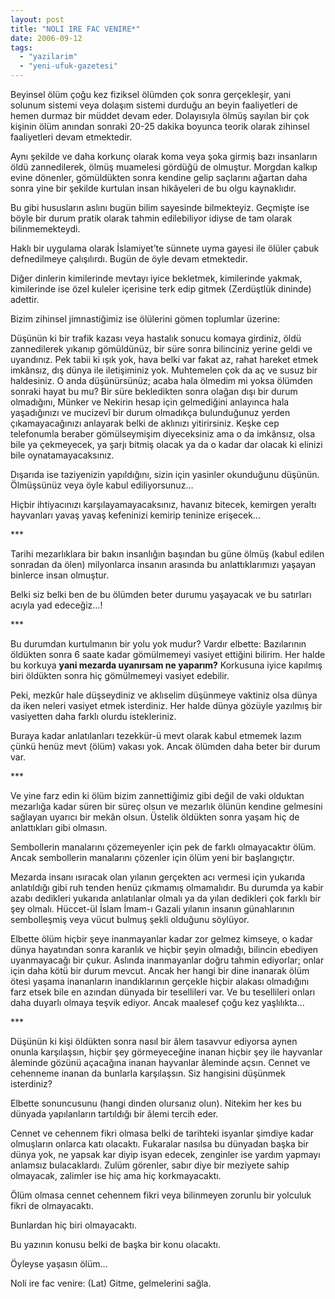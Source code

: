 ```yaml
---
layout: post
title: "NOLI IRE FAC VENIRE*"
date: 2006-09-12
tags: 
  - "yazilarim"
  - "yeni-ufuk-gazetesi"
---
```


Beyinsel ölüm çoğu kez fiziksel ölümden çok sonra gerçekleşir, yani solunum sistemi veya dolaşım sistemi durduğu an beyin faaliyetleri de hemen durmaz bir müddet devam eder. Dolayısıyla ölmüş sayılan bir çok kişinin ölüm anından sonraki 20-25 dakika boyunca teorik olarak zihinsel faaliyetleri devam etmektedir.

Aynı şekilde ve daha korkunç olarak koma veya şoka girmiş bazı insanların öldü zannedilerek, ölmüş muamelesi gördüğü de olmuştur. Morgdan kalkıp evine dönenler, gömüldükten sonra kendine gelip saçlarını ağartan daha sonra yine bir şekilde kurtulan insan hikâyeleri de bu olgu kaynaklıdır.

Bu gibi hususların aslını bugün bilim sayesinde bilmekteyiz. Geçmişte ise böyle bir durum pratik olarak tahmin edilebiliyor idiyse de tam olarak bilinmemekteydi.

Haklı bir uygulama olarak İslamiyet’te sünnete uyma gayesi ile ölüler çabuk defnedilmeye çalışılırdı. Bugün de öyle devam etmektedir.

Diğer dinlerin kimilerinde mevtayı iyice bekletmek, kimilerinde yakmak, kimilerinde ise özel kuleler içerisine terk edip gitmek (Zerdüştlük dininde) adettir.

Bizim zihinsel jimnastiğimiz ise ölülerini gömen toplumlar üzerine:

Düşünün ki bir trafik kazası veya hastalık sonucu komaya girdiniz, öldü zannedilerek yıkanıp gömüldünüz, bir süre sonra bilinciniz yerine geldi ve uyandınız. Pek tabii ki ışık yok, hava belki var fakat az, rahat hareket etmek imkânsız, dış dünya ile iletişiminiz yok. Muhtemelen çok da aç ve susuz bir haldesiniz. O anda düşünürsünüz; acaba hala ölmedim mi yoksa ölümden sonraki hayat bu mu? Bir süre bekledikten sonra olağan dışı bir durum olmadığını, Münker ve Nekirin hesap için gelmediğini anlayınca hala yaşadığınızı ve mucizevî bir durum olmadıkça bulunduğunuz yerden çıkamayacağınızı anlayarak belki de aklınızı yitirirsiniz. Keşke cep telefonumla beraber gömülseymişim diyeceksiniz ama o da imkânsız, olsa bile ya çekmeyecek, ya şarjı bitmiş olacak ya da o kadar dar olacak ki elinizi bile oynatamayacaksınız.

Dışarıda ise taziyenizin yapıldığını, sizin için yasinler okunduğunu düşünün. Ölmüşsünüz veya öyle kabul ediliyorsunuz…

Hiçbir ihtiyacınızı karşılayamayacaksınız, havanız bitecek, kemirgen yeraltı hayvanları yavaş yavaş kefeninizi kemirip teninize erişecek…

\*\*\*

Tarihi mezarlıklara bir bakın insanlığın başından bu güne ölmüş (kabul edilen sonradan da ölen) milyonlarca insanın arasında bu anlattıklarımızı yaşayan binlerce insan olmuştur.

Belki siz belki ben de bu ölümden beter durumu yaşayacak ve bu satırları acıyla yad edeceğiz…!

\*\*\*

Bu durumdan kurtulmanın bir yolu yok mudur? Vardır elbette: Bazılarının öldükten sonra 6 saate kadar gömülmemeyi vasiyet ettiğini bilirim. Her halde bu korkuya **yani mezarda uyanırsam ne yaparım?** Korkusuna iyice kapılmış biri öldükten sonra hiç gömülmemeyi vasiyet edebilir.

Peki, mezkûr hale düşseydiniz ve aklıselim düşünmeye vaktiniz olsa dünya da iken neleri vasiyet etmek isterdiniz. Her halde dünya gözüyle yazılmış bir vasiyetten daha farklı olurdu istekleriniz.

Buraya kadar anlatılanları tezekkür-ü mevt olarak kabul etmemek lazım çünkü henüz mevt (ölüm) vakası yok. Ancak ölümden daha beter bir durum var.

\*\*\*

Ve yine farz edin ki ölüm bizim zannettiğimiz gibi değil de vaki olduktan mezarlığa kadar süren bir süreç olsun ve mezarlık ölünün kendine gelmesini sağlayan uyarıcı bir mekân olsun. Üstelik öldükten sonra yaşam hiç de anlattıkları gibi olmasın.

Sembollerin manalarını çözemeyenler için pek de farklı olmayacaktır ölüm. Ancak sembollerin manalarını çözenler için ölüm yeni bir başlangıçtır.

Mezarda insanı ısıracak olan yılanın gerçekten acı vermesi için yukarıda anlatıldığı gibi ruh tenden henüz çıkmamış olmamalıdır. Bu durumda ya kabir azabı dedikleri yukarıda anlatılanlar olmalı ya da yılan dedikleri çok farklı bir şey olmalı. Hüccet-ül İslam İmam-ı Gazali yılanın insanın günahlarının sembolleşmiş veya vücut bulmuş şekli olduğunu söylüyor.

Elbette ölüm hiçbir şeye inanmayanlar kadar zor gelmez kimseye, o kadar dünya hayatından sonra karanlık ve hiçbir şeyin olmadığı, bilincin ebediyen uyanmayacağı bir çukur. Aslında inanmayanlar doğru tahmin ediyorlar; onlar için daha kötü bir durum mevcut. Ancak her hangi bir dine inanarak ölüm ötesi yaşama inananların inandıklarının gerçekle hiçbir alakası olmadığını farz etsek bile en azından dünyada bir tesellileri var. Ve bu tesellileri onları daha duyarlı olmaya teşvik ediyor. Ancak maalesef çoğu kez yaşlılıkta…

\*\*\*

Düşünün ki kişi öldükten sonra nasıl bir âlem tasavvur ediyorsa aynen onunla karşılaşsın, hiçbir şey görmeyeceğine inanan hiçbir şey ile hayvanlar âleminde gözünü açacağına inanan hayvanlar âleminde açsın. Cennet ve cehenneme inanan da bunlarla karşılaşsın. Siz hangisini düşünmek isterdiniz?

Elbette sonuncusunu (hangi dinden olursanız olun). Nitekim her kes bu dünyada yapılanların tartıldığı bir âlemi tercih eder.

Cennet ve cehennem fikri olmasa belki de tarihteki isyanlar şimdiye kadar olmuşların onlarca katı olacaktı. Fukaralar nasılsa bu dünyadan başka bir dünya yok, ne yapsak kar diyip isyan edecek, zenginler ise yardım yapmayı anlamsız bulacaklardı. Zulüm görenler, sabır diye bir meziyete sahip olmayacak, zalimler ise hiç ama hiç korkmayacaktı.

Ölüm olmasa cennet cehennem fikri veya bilinmeyen zorunlu bir yolculuk fikri de olmayacaktı.

Bunlardan hiç biri olmayacaktı.

Bu yazının konusu belki de başka bir konu olacaktı.

Öyleyse yaşasın ölüm…

Noli ire fac venire: (Lat) Gitme, gelmelerini sağla.
